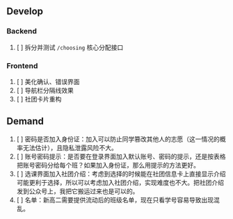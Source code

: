 ## Develop

### Backend

1. [ ] 拆分并测试 `/choosing` 核心分配接口

### Frontend

1. [ ] 美化确认、错误界面
2. [ ] 导航栏分隔线效果
3. [ ] 社团卡片重构

## Demand

1. [ ] 密码是否加入身份证：加入可以防止同学篡改其他人的志愿（这一情况的概率无法估计），且隐私泄露风险不大。
2. [ ] 账号密码提示：是否要在登录界面加入默认账号、密码的提示，还是按表格把账号密码分给每个班？如果加入身份证，那么用提示的方法更好。
3. [ ] 选课界面加入社团介绍：考虑到选择的时候能在社团信息卡上直接显示介绍可能更利于选择，所以可以考虑加入社团介绍，实现难度也不大。把社团介绍发到公众号上，我把它搬运过来也是可以的。
4. [ ] 名单：新高二需要提供流动后的班级名单，现在只看学号容易导致出现混乱。

